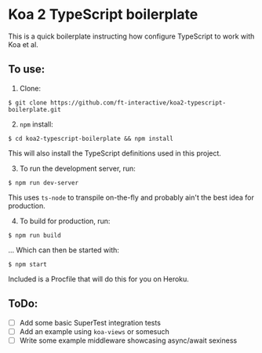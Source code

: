 # Koa 2 TypeScript boilerplate

This is a quick boilerplate instructing how configure TypeScript to work with Koa et al.

## To use:

1. Clone:

  `$ git clone https://github.com/ft-interactive/koa2-typescript-boilerplate.git`

2. `npm` install:

  `$ cd koa2-typescript-boilerplate && npm install`

  This will also install the TypeScript definitions used in this project.

3. To run the development server, run:

  `$ npm run dev-server`

  This uses `ts-node` to transpile on-the-fly and probably ain't the best idea for production.

4. To build for production, run:

  `$ npm run build`

  ... Which can then be started with:

  `$ npm start`

  Included is a Procfile that will do this for you on Heroku.

## ToDo:
- [ ] Add some basic SuperTest integration tests
- [ ] Add an example using `koa-views` or somesuch
- [ ] Write some example middleware showcasing async/await sexiness
